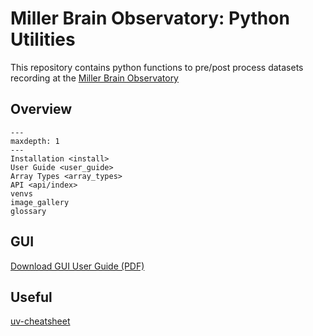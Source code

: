 # Miller Brain Observatory: Python Utilities

This repository contains python functions to pre/post process datasets recording at the [Miller Brain Observatory](https://mbo.rockefeller.edu)

## Overview

```{toctree}
---
maxdepth: 1
---
Installation <install>
User Guide <user_guide>
Array Types <array_types>
API <api/index>
venvs
image_gallery
glossary
```

## GUI

[Download GUI User Guide (PDF)](_static/mbo_gui_user_guide.pdf)

## Useful 

[uv-cheatsheet](https://www.saaspegasus.com/guides/uv-deep-dive/#cheatsheet-common-operations-in-uvs-workflows)
